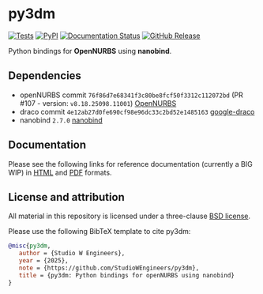 # py3dm
[![Tests](https://github.com/StudioWEngineers/py3dm/actions/workflows/workflow_ci.yml/badge.svg)](https://github.com/StudioWEngineers/py3dm/actions/workflows/workflow_ci.yml)
[![PyPI](https://github.com/StudioWEngineers/py3dm/actions/workflows/build_and_publish.yml/badge.svg)](https://github.com/StudioWEngineers/py3dm/actions/workflows/build_and_publish.yml)
[![Documentation Status](https://readthedocs.org/projects/py3dm/badge/?version=latest)](https://py3dm.readthedocs.io/en/latest/?badge=latest)
[![GitHub Release](https://img.shields.io/github/v/release/StudioWEngineers/py3dm)](https://github.com/StudioWEngineers/py3dm/releases)


Python bindings for **OpenNURBS** using **nanobind**.

## Dependencies

- openNURBS commit `76f86d7e68341f3c80be8fcf50f3312c112072bd` (PR #107 - version: `v8.18.25098.11001`) [OpenNURBS](https://github.com/mcneel/opennurbs/pull/107)
- draco commit `4e12ab27d0fe690cf98e96dc33c2bd52e1485163` [google-draco](https://github.com/google/draco)
- nanobind `2.7.0` [nanobind](https://github.com/wjakob/nanobind)

## Documentation

Please see the following links for reference documentation (currently a BIG WIP) in 
[HTML](https://py3dm.readthedocs.io/en/latest/) and
[PDF](https://py3dm.readthedocs.io/_/downloads/en/latest/pdf/) formats.

## License and attribution

All material in this repository is licensed under a three-clause [BSD
license](LICENSE).

Please use the following BibTeX template to cite py3dm:

```bibtex
@misc{py3dm,
   author = {Studio W Engineers},
   year = {2025},
   note = {https://github.com/StudioWEngineers/py3dm},
   title = {py3dm: Python bindings for openNURBS using nanobind}
}
```
